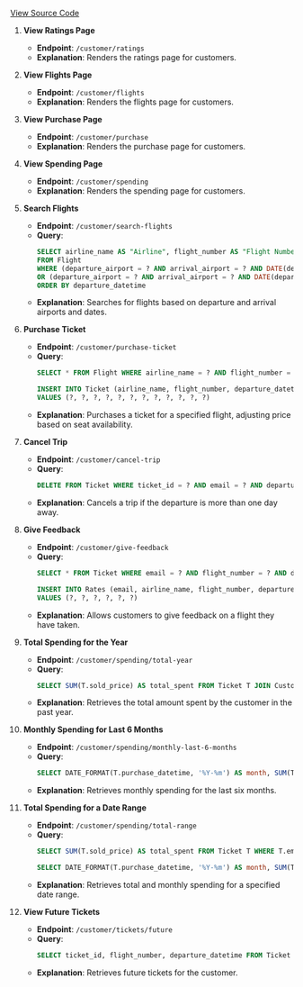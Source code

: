 
[View Source Code](https://github.com/EnockMagara/DATABASESFINAL/blob/master/routes/customer.mjs)
1. **View Ratings Page**
   - **Endpoint**: `/customer/ratings`
   - **Explanation**: Renders the ratings page for customers.

2. **View Flights Page**
   - **Endpoint**: `/customer/flights`
   - **Explanation**: Renders the flights page for customers.

3. **View Purchase Page**
   - **Endpoint**: `/customer/purchase`
   - **Explanation**: Renders the purchase page for customers.

4. **View Spending Page**
   - **Endpoint**: `/customer/spending`
   - **Explanation**: Renders the spending page for customers.

5. **Search Flights**
   - **Endpoint**: `/customer/search-flights`
   - **Query**: 
     ```sql
     SELECT airline_name AS "Airline", flight_number AS "Flight Number", departure_datetime AS "Departure Date & Time", arrival_datetime AS "Arrival Date & Time", departure_airport AS "Departure Airport", arrival_airport AS "Arrival Airport", base_price AS "Base Price", status AS "Status"
     FROM Flight
     WHERE (departure_airport = ? AND arrival_airport = ? AND DATE(departure_datetime) = ?)
     OR (departure_airport = ? AND arrival_airport = ? AND DATE(departure_datetime) = ?)
     ORDER BY departure_datetime
     ```
   - **Explanation**: Searches for flights based on departure and arrival airports and dates.

6. **Purchase Ticket**
   - **Endpoint**: `/customer/purchase-ticket`
   - **Query**: 
     ```sql
     SELECT * FROM Flight WHERE airline_name = ? AND flight_number = ? AND departure_datetime = ?
     ```
     ```sql
     INSERT INTO Ticket (airline_name, flight_number, departure_datetime, email, sold_price, purchase_datetime, card_number, name_on_card, card_expiration_date, passenger_first_name, passenger_last_name, passenger_dob)
     VALUES (?, ?, ?, ?, ?, ?, ?, ?, ?, ?, ?, ?)
     ```
   - **Explanation**: Purchases a ticket for a specified flight, adjusting price based on seat availability.

7. **Cancel Trip**
   - **Endpoint**: `/customer/cancel-trip`
   - **Query**: 
     ```sql
     DELETE FROM Ticket WHERE ticket_id = ? AND email = ? AND departure_datetime > NOW() + INTERVAL 1 DAY
     ```
   - **Explanation**: Cancels a trip if the departure is more than one day away.

8. **Give Feedback**
   - **Endpoint**: `/customer/give-feedback`
   - **Query**: 
     ```sql
     SELECT * FROM Ticket WHERE email = ? AND flight_number = ? AND departure_datetime = ?
     ```
     ```sql
     INSERT INTO Rates (email, airline_name, flight_number, departure_datetime, rating, comments)
     VALUES (?, ?, ?, ?, ?, ?)
     ```
   - **Explanation**: Allows customers to give feedback on a flight they have taken.

9. **Total Spending for the Year**
   - **Endpoint**: `/customer/spending/total-year`
   - **Query**: 
     ```sql
     SELECT SUM(T.sold_price) AS total_spent FROM Ticket T JOIN Customer C ON T.email = C.email WHERE T.purchase_datetime >= DATE_SUB(NOW(), INTERVAL 1 YEAR) AND C.email = ?
     ```
   - **Explanation**: Retrieves the total amount spent by the customer in the past year.

10. **Monthly Spending for Last 6 Months**
    - **Endpoint**: `/customer/spending/monthly-last-6-months`
    - **Query**: 
      ```sql
      SELECT DATE_FORMAT(T.purchase_datetime, '%Y-%m') AS month, SUM(T.sold_price) AS total_spent FROM Ticket T WHERE T.email = ? AND T.purchase_datetime >= DATE_SUB(NOW(), INTERVAL 6 MONTH) GROUP BY month ORDER BY month DESC
      ```
    - **Explanation**: Retrieves monthly spending for the last six months.

11. **Total Spending for a Date Range**
    - **Endpoint**: `/customer/spending/total-range`
    - **Query**: 
      ```sql
      SELECT SUM(T.sold_price) AS total_spent FROM Ticket T WHERE T.email = ? AND T.purchase_datetime BETWEEN ? AND ?
      ```
      ```sql
      SELECT DATE_FORMAT(T.purchase_datetime, '%Y-%m') AS month, SUM(T.sold_price) AS total_spent FROM Ticket T WHERE T.email = ? AND T.purchase_datetime BETWEEN ? AND ? GROUP BY month ORDER BY month
      ```
    - **Explanation**: Retrieves total and monthly spending for a specified date range.

12. **View Future Tickets**
    - **Endpoint**: `/customer/tickets/future`
    - **Query**: 
      ```sql
      SELECT ticket_id, flight_number, departure_datetime FROM Ticket WHERE email = :email AND departure_datetime > NOW() + INTERVAL 1 DAY
      ```
    - **Explanation**: Retrieves future tickets for the customer.
